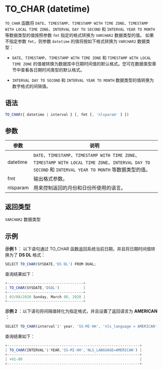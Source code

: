 TO_CHAR (datetime) 
=======================================



`TO_CHAR` 函数将 `DATE`、`TIMESTAMP`、`TIMESTAMP WITH TIME ZONE`、`TIMESTAMP WITH LOCAL TIME ZONE`、`INTERVAL DAY TO SECOND` 和 `INTERVAL YEAR TO MONTH` 等数据类型的值按照参数 `fmt` 指定的格式转换为 `VARCHAR2` 数据类型的值。 如果不指定参数 `fmt`，则参数 `datetime` 的值将按如下格式转换为 `VARCHAR2` 数据类型：

* `DATE`、`TIMESTAMP`、`TIMESTAMP WITH TIME ZONE` 和 `TIMESTAMP WITH LOCAL TIME ZONE` 的值被转换为数据库中日期时间值的默认格式。您可在数据类型章节中查看各日期时间类型的默认格式。

  

* `INTERVAL DAY TO SECOND` 和 `INTERVAL YEAR TO MONTH` 数据类型的值转换为数字格式的间隔值。

  




语法 
--------------

```javascript
TO_CHAR({ datetime | interval } [, fmt [, 'nlsparam' ] ])
```



参数 
--------------



|    参数    |                                                                     说明                                                                      |
|----------|---------------------------------------------------------------------------------------------------------------------------------------------|
| datetime | `DATE`、`TIMESTAMP`、`TIMESTAMP WITH TIME ZONE`、`TIMESTAMP WITH LOCAL TIME ZONE`、`INTERVAL DAY TO SECOND` 和 `INTERVAL YEAR TO MONTH` 等数据类型的值。 |
| fmt      | 输出格式参数。                                                                                                                                     |
| nlsparam | 用来控制返回的月份和日份所使用的语言。                                                                                                                         |



返回类型 
----------------

`VARCHAR2` 数据类型

示例 
--------------

**示例 1** ： 以下语句通过 TO_CHAR 函数返回系统当前日期，并且将日期时间值转换为了 **DS DL** 格式：

```javascript
SELECT TO_CHAR(SYSDATE,'DS DL') FROM DUAL;
```



查询结果如下：

```javascript
+-----------------------------------+
| TO_CHAR(SYSDATE,'DSDL')           |
+-----------------------------------+
| 03/08/2020 Sunday, March 08, 2020 |
+-----------------------------------+
```



**示例 2** ：以下语句将间隔值转化为指定格式，并且设置了返回语言为 **AMERICAN** ：

```javascript
SELECT TO_CHAR(interval'1' year, 'SS-MI-HH', 'nls_language = AMERICAN') FROM DUAL;
```



查询结果如下：

```javascript
+-------------------------------------------------------------+
| TO_CHAR(INTERVAL'1'YEAR,'SS-MI-HH','NLS_LANGUAGE=AMERICAN') |
+-------------------------------------------------------------+
| +01-00                                                      |
+-------------------------------------------------------------+
```


